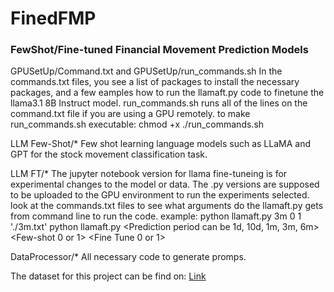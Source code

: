 # FinedFMP

### FewShot/Fine-tuned Financial Movement Prediction Models

GPUSetUp/Command.txt and GPUSetUp/run_commands.sh
In the commands.txt files, you see a list of packages to install the necessary packages, and a few eamples how to run the llamaft.py code to finetune the llama3.1 8B Instruct model. run_commands.sh runs all of the lines on the command.txt file if you are using a GPU remotely.
to make run_commands.sh executable: chmod +x ./run_commands.sh

LLM Few-Shot/*
Few shot learning language models such as LLaMA and GPT for the stock movement classification task.

LLM FT/*
The jupyter notebook version for llama fine-tuneing is for experimental changes to the model or data.
The .py versions are supposed to be uploaded to the GPU environment to run the experiments selected.
look at the commands.txt files to see what arguments do the llamaft.py gets from command line to run the code. example:
python llamaft.py 3m 0 1 './3m.txt'
python llamaft.py <Prediction period can be 1d, 10d, 1m, 3m, 6m> <Few-shot 0 or 1> <Fine Tune 0 or 1> <Path to save the results> 

DataProcessor/*
All necessary code to generate promps.

The dataset for this project can be find on: [Link](https://drive.google.com/file/d/1SL_fTu0AYSc3iSkRtSy4rIdOFn3Cja7k/view) 
